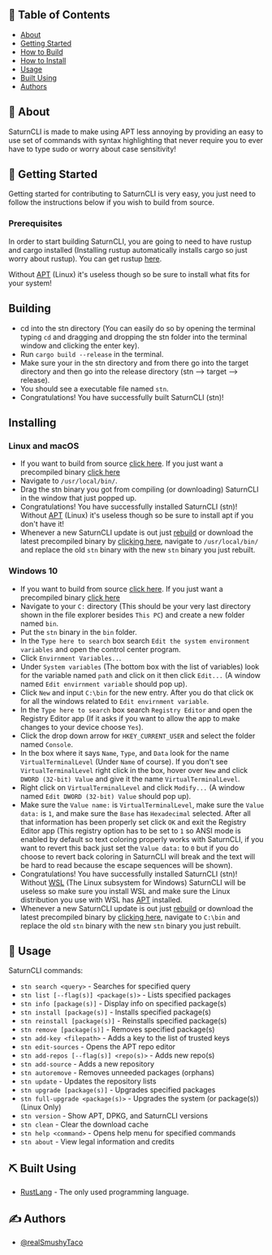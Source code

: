 ## 📝 Table of Contents
- [About](#about)
- [Getting Started](#getting_started)
- [How to Build](#building)
- [How to Install](#installing)
- [Usage](#usage)
- [Built Using](#built_using)
- [Authors](#authors)

## 🧐 About <a name = "about"></a>
SaturnCLI is made to make using APT less annoying by providing an easy to use set of commands with syntax highlighting that never require you to ever have to type sudo or worry about case sensitivity!

## 🏁 Getting Started <a name = "getting_started"></a>
Getting started for contributing to SaturnCLI is very easy, you just need to follow the instructions below if you wish to build from source.

### Prerequisites
In order to start building SaturnCLI, you are going to need to have rustup and cargo installed (Installing rustup automatically installs cargo so just worry about rustup). You can get rustup [here](https://www.rust-lang.org/tools/install/).

Without [APT](https://launchpad.net/ubuntu/+source/apt/) (Linux) it's useless though so be sure to install what fits for your system!

## Building

* cd into the stn directory (You can easily do so by opening the terminal typing ```cd``` and dragging and dropping the stn folder into the terminal window and clicking the enter key).
* Run ```cargo build --release``` in the terminal.
* Make sure your in the stn directory and from there go into the target directory and then go into the release directory (stn --> target --> release).
* You should see a executable file named ```stn```.
* Congratulations! You have successfully built SaturnCLI (stn)!

## Installing
### Linux and macOS
* If you want to build from source [click here](#Building). If you just want a precompiled binary [click here](https://github.com/realSmushyTaco/SaturnCLI/releases)
* Navigate to ```/usr/local/bin/```.
* Drag the stn binary you got from compiling (or downloading) SaturnCLI in the window that just popped up.
* Congratulations! You have successfully installed SaturnCLI (stn)! Without [APT](https://launchpad.net/ubuntu/+source/apt/) (Linux) it's useless though so be sure to install apt if you don't have it!
* Whenever a new SaturnCLI update is out just [rebuild](#Building) or download the latest precompiled binary by [clicking here](https://github.com/realSmushyTaco/SaturnCLI/releases), navigate to ```/usr/local/bin/``` and replace the old ```stn``` binary with the new ```stn``` binary you just rebuilt.

### Windows 10
* If you want to build from source [click here](#Building). If you just want a precompiled binary [click here](https://github.com/realSmushyTaco/SaturnCLI/releases)
* Navigate to your ```C:``` directory (This should be your very last directory shown in the file explorer besides ```This PC```) and create a new folder named ```bin```.
* Put the ```stn``` binary in the ```bin``` folder.
* In the ```Type here to search``` box search ```Edit the system environment variables``` and open the control center program.
* Click ```Envirnment Variables..```.
* Under ```System variables``` (The bottom box with the list of variables) look for the variable named ```path``` and click on it then click ```Edit...``` (A window named ```Edit envirnment variable``` should pop up).
* Click ```New``` and input ```C:\bin``` for the new entry. After you do that click ```OK``` for all the windows related to ```Edit envirnment variable```.
* In the ```Type here to search``` box search ```Registry Editor``` and open the Registry Editor app (If it asks if you want to allow the app to make changes to your device choose ```Yes```).
* Click the drop down arrow for ```HKEY_CURRENT_USER``` and select the folder named ```Console```.
* In the box where it says ```Name```, ```Type```, and ```Data``` look for the name ```VirtualTerminalLevel``` (Under ```Name``` of course). If you don't see ```VirtualTerminalLevel``` right click in the box, hover over ```New``` and click ```DWORD (32-bit) Value``` and give it the name ```VirtualTerminalLevel```.
* Right click on ```VirtualTerminalLevel``` and click ```Modify...``` (A window named ```Edit DWORD (32-bit) Value``` should pop up).
* Make sure the ```Value name:``` is ```VirtualTerminalLevel```, make sure the ```Value data:``` is ```1```, and make sure the ```Base``` has ```Hexadecimal``` selected. After all that information has been properly set click ```OK``` and exit the Registry Editor app (This registry option has to be set to ```1``` so ANSI mode is enabled by default so text coloring properly works with SaturnCLI, if you want to revert this back just set the ```Value data:``` to ```0``` but if you do choose to revert back coloring in SaturnCLI will break and the text will be hard to read because the escape sequences will be shown).
* Congratulations! You have successfully installed SaturnCLI (stn)! Without [WSL](https://docs.microsoft.com/en-us/windows/wsl/install-win10) (The Linux subsystem for Windows) SaturnCLI will be useless so make sure you install WSL and make sure the Linux distribution you use with WSL has [APT](https://launchpad.net/ubuntu/+source/apt/) installed.
* Whenever a new SaturnCLI update is out just [rebuild](#Building) or download the latest precompiled binary by [clicking here](https://github.com/realSmushyTaco/SaturnCLI/releases), navigate to ```C:\bin``` and replace the old ```stn``` binary with the new ```stn``` binary you just rebuilt.

## 🎈 Usage <a name="usage"></a>
SaturnCLI commands:

* ```stn search <query>``` - Searches for specified query
* ```stn list [--flag(s)] <package(s)>```  - Lists specified packages
* ```stn info [package(s)]``` - Display info on specified package(s)
* ```stn install [package(s)]``` - Installs specified package(s)
* ```stn reinstall [package(s)]``` - Reinstalls specified package(s)
* ```stn remove [package(s)]``` - Removes specified package(s)
* ```stn add-key <filepath>``` - Adds a key to the list of trusted keys
* ```stn edit-sources``` - Opens the APT repo editor
* ```stn add-repos [--flag(s)] <repo(s)>``` - Adds new repo(s)
* ```stn add-source``` - Adds a new repository
* ```stn autoremove``` - Removes unneeded packages (orphans)
* ```stn update``` - Updates the repository lists
* ```stn upgrade [package(s)]``` - Upgrades specified packages
* ```stn full-upgrade <package(s)>``` - Upgrades the system (or package(s)) (Linux Only)
* ```stn version``` - Show APT, DPKG, and SaturnCLI versions
* ```stn clean``` - Clear the download cache
* ```stn help <command>``` - Opens help menu for specified commands
* ```stn about``` - View legal information and credits

## ⛏️ Built Using <a name = "built_using"></a>
- [RustLang](https://www.rust-lang.org/) - The only used programming language.

## ✍️ Authors <a name = "authors"></a>
- [@realSmushyTaco](https://github.com/realSmushyTaco)
